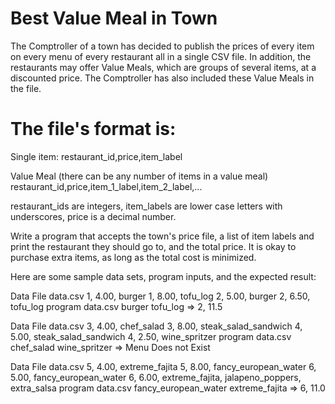 Best Value Meal in Town
=======================
The Comptroller of a town has decided to publish the prices of every item on every menu of every restaurant all in a single CSV file.  In addition, the restaurants may offer Value Meals, which are groups of several items, at a discounted price.  The Comptroller has also included these Value Meals in the file.

The file's format is:
=====================
Single item:
restaurant_id,price,item_label

Value Meal (there can be any number of items in a value meal)
restaurant_id,price,item_1_label,item_2_label,...

restaurant_ids are integers,
item_labels are lower case letters with underscores,
price is a decimal number.
 
Write a program that accepts the town's price file, a list of item labels and print the restaurant they should go to, and the total price.
It is okay to purchase extra items, as long as the total cost is minimized.
 
Here are some sample data sets, program inputs, and the expected result:

Data File data.csv
1, 4.00, burger
1, 8.00, tofu_log
2, 5.00, burger
2, 6.50, tofu_log
program data.csv burger tofu_log
=> 2, 11.5

Data File data.csv
3, 4.00, chef_salad
3, 8.00, steak_salad_sandwich
4, 5.00, steak_salad_sandwich
4, 2.50, wine_spritzer
program data.csv chef_salad wine_spritzer
=> Menu Does not Exist

Data File data.csv
5, 4.00, extreme_fajita
5, 8.00, fancy_european_water
6, 5.00, fancy_european_water
6, 6.00, extreme_fajita, jalapeno_poppers, extra_salsa
program data.csv fancy_european_water extreme_fajita
=> 6, 11.0

